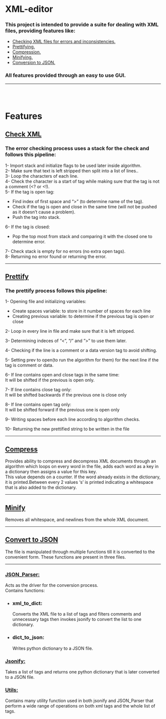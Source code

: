 # XML-editor
### This project is intended to provide a suite for dealing with XML files, providing features like:
- [Checking XML files for errors and inconsistencies.](#check-xml)
- [Prettifying.](#prettify)
- [Compression.](#compress)
- [Minifying.](#minify)
- [Conversion to JSON.](#convert-to-json)
    
### All features provided through an easy to use GUI.  
  
---

<br/>
<br/>

# Features  
## [Check XML](Error_checking.py)  
### The error checking process uses a stack for the check and follows this pipeline:  
1-	Import stack and initialize flags to be used later inside algorithm.  
2-	Make sure that text is left stripped then split into a list of lines..  
3-	Loop the characters of each line.  
4-	Check the character is a start of tag while making sure that the tag is not a comment (<? or <!).   
5- If the tag is open tag:  
- Find index of first space and “>” (to determine name of the tag).  
- Check if the tag is open and close in the same time (will not be pushed as it doesn’t cause a problem).
- Push the tag into stack.

6-	If the tag is closed:
- Pop the top most from stack and comparing it with the closed one to determine error.  

7-	Check stack is empty for no errors (no extra open tags).  
8-	Returning no error found
or returning the error.

---

## [Prettify](prettify.py)  
### The prettify process follows this pipeline:  

1- Opening file and initializing variables:
- Create spaces variable: to store in it number of spaces for each line
- Creating previous variable: to determine if the previous tag is open or close

2- Loop in every line in file and make sure that it is left stripped.

3- Determining indeces of “<”, “/” and ”>” to use them later.

4- Checking if the line is a comment or a data version tag to avoid shifting.

5- Setting prev to open(to run the algorithm for them) for the next line if the tag is comment or data.

6- If line contains open and close tags in the same time:  
It will be shifted if the previous is open only.

7- If line contains close tag only:   
It will be shifted backwards if the previous one is close only

8- If line contains open tag only:  
It will be shifted forward if the previous one is open only

9- Writing spaces before each line according to algorithm checks.

10- Returning the new prettified string to be written in the file 

---

## [Compress](Compress_JSON.py)  
Provides ability to compress and decompress XML documents through an algorithm which loops on every word in the file, adds each word as a key in a dictionary then assigns a value for this key.  
This value depends on a counter. If the word already exists in the dictionary, it is printed.Between every 2 values ‘s’ is printed indicating a whitespace that is also added to the dictionary.

---

## [Minify](minify.py)  
Removes all whitespace, and newlines from the whole XML document. 

---

## [Convert to JSON](JSON_Parser.py)  
The file is manipulated through multiple functions till it is converted to the convenient form.
These functions are present in three files.

---

### [JSON_Parser:](JSON_Parser.py)
Acts as the driver for the conversion process.  
Contains functions: 
- ### xml_to_dict:  
    Converts the XML file to a list of tags and filters comments and unnecessary tags then invokes jsonify to convert the list to one dictionary.  

- ### dict_to_json:  
    Writes python dictionary to a JSON file.  

### [Jsonify:](jsonify.py)  
Takes a list of tags and returns one python dictionary that is later converted to a JSON file.  

### [Utils:](utils.py)  
Contains many utility function used in both jsonify and JSON_Parser that perform a wide range of operations on both xml tags and the whole list of tags.
